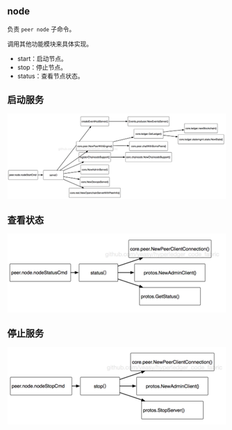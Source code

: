 ## node
负责 `peer node` 子命令。

调用其他功能模块来具体实现。

* start：启动节点。
* stop：停止节点。
* status：查看节点状态。


## 启动服务

![peer node start](../_images/node_start.png)

## 查看状态

![peer node status](../_images/node_status.png)

## 停止服务

![peer node stop](../_images/node_stop.png)

